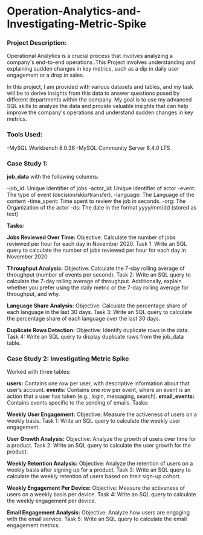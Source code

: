 # Operation-Analytics-and-Investigating-Metric-Spike

### Project Description:

Operational Analytics is a crucial process that involves analyzing a company's end-to-end operations .This Project involves understanding and explaining sudden changes in key metrics, such as a dip in daily user engagement or a drop in sales. 

In this project, I am  provided with various datasets and tables, and my task will be to derive insights from this data to answer questions posed by different departments within the company. My goal is to use my advanced SQL skills to analyze the data and provide valuable insights that can help improve the company's operations and understand sudden changes in key metrics.

### Tools Used:

-MySQL Workbench 8.0.36
-MySQL Community Server 8.4.0 LTS 

### Case Study 1:

**job_data** with the following columns:

-job_id: Unique identifier of jobs
-actor_id: Unique identifier of actor
-event: The type of event (decision/skip/transfer).
-language: The Language of the content
-time_spent: Time spent to review the job in seconds.
-org: The Organization of the actor
-ds: The date in the format yyyy/mm/dd (stored as text)

**Tasks:**

**Jobs Reviewed Over Time:**
Objective: Calculate the number of jobs reviewed per hour for each day in November 2020. 
Task 1: Write an SQL query to calculate the number of jobs reviewed per hour for each day in November 2020.

**Throughput Analysis:**
Objective: Calculate the 7-day rolling average of throughput (number of events per second).
Task 2: Write an SQL query to calculate the 7-day rolling average of throughput. Additionally, explain whether you prefer using the daily metric or the 7-day rolling average for throughput, and why.

**Language Share Analysis:**
Objective: Calculate the percentage share of each language in the last 30 days.
Task 3: Write an SQL query to calculate the percentage share of each language over the last 30 days.

**Duplicate Rows Detection:**
Objective: Identify duplicate rows in the data.
Task 4: Write an SQL query to display duplicate rows from the job_data table.


### Case Study 2: Investigating Metric Spike

Worked with three tables:

**users:** Contains one row per user, with descriptive information about that user’s account.
**events:** Contains one row per event, where an event is an action that a user has taken (e.g., login, messaging, search).
**email_events:** Contains events specific to the sending of emails.
Tasks:

**Weekly User Engagement:**
Objective: Measure the activeness of users on a weekly basis.
Task 1: Write an SQL query to calculate the weekly user engagement.

**User Growth Analysis:**
Objective: Analyze the growth of users over time for a product.
Task 2: Write an SQL query to calculate the user growth for the product.

**Weekly Retention Analysis:**
Objective: Analyze the retention of users on a weekly basis after signing up for a product.
Task 3: Write an SQL query to calculate the weekly retention of users based on their sign-up cohort.

**Weekly Engagement Per Device:**
Objective: Measure the activeness of users on a weekly basis per device.
Task 4: Write an SQL query to calculate the weekly engagement per device.

**Email Engagement Analysis:**
Objective: Analyze how users are engaging with the email service.
Task 5: Write an SQL query to calculate the email engagement metrics.
